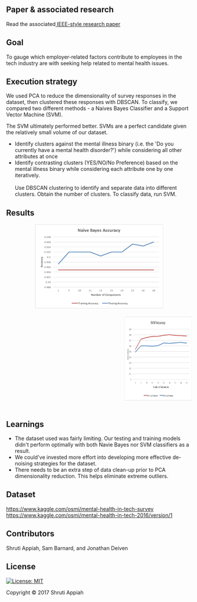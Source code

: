 ## Paper & associated research

Read the associated<a href="https://www.researchgate.net/publication/320310808_Density-based_Clustering_of_Workplace_Effects_on_Mental_Health"> IEEE-style research paper</a>

## Goal

To gauge which employer-related factors contribute to employees in the tech industry are with seeking help related to mental health issues.

## Execution strategy

We used PCA to reduce the dimensionality of survey responses in the dataset, then clustered these responses with DBSCAN. To classify, we compared two different methods - a Naives Bayes Classifier and a Support Vector Machine (SVM). 

The SVM ultimately performed better. SVMs are a perfect candidate given the relatively small volume of our dataset. 

- Identify clusters against the mental illness binary (i.e. the 'Do you currently have a mental health disorder?') while considering all other attributes at once <br/>
- Identify contrasting clusters (YES/NO/No Preference) based on the mental illness binary while considering each attribute one by one iteratively.
<br/><br/>
Use DBSCAN clustering to identify and separate data into different clusters. Obtain the number of clusters. To classify data, run SVM.

## Results

<div align="center">
	<div width="350px" float="left">
		<img width="350" height="230" src="img/nva.png" alt="Naive Bayes Accuracy">
		<br>
		<br>
	</div>
	<div style="margin-left:320px;" width="500px" float="right">
		<img width="350" height="230" src="img/svm.png" alt="SVM Accuracy">
		<br>
		<br>
	</div>
</div>


## Learnings
- The dataset used was fairly limiting. Our testing and training models didn't perform optimally with both Navie Bayes nor SVM classifiers as a result.
- We could've invested more effort into developing more effective de-noising strategies for the dataset.
- There needs to be an extra step of data clean-up prior to PCA dimensionality reduction. This helps eliminate extreme outliers.

## Dataset

https://www.kaggle.com/osmi/mental-health-in-tech-survey
<br/>
https://www.kaggle.com/osmi/mental-health-in-tech-2016/version/1

## Contributors

Shruti Appiah, Sam Barnard, and Jonathan Deiven

## License
[![License: MIT](https://img.shields.io/badge/License-MIT-yellow.svg)](https://opensource.org/licenses/MIT)

Copyright © 2017 Shruti Appiah
